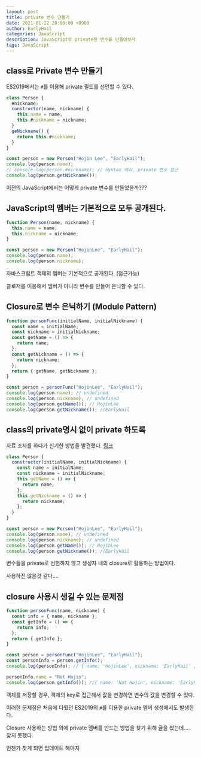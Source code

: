 ```yaml
---
layout: post
title: private 변수 만들기
date: 2021-01-22 20:00:00 +0900
author: EarlyHail
categories: JavaScript
description: JavaScript로 private한 변수를 만들어보자
tags: JavaScript
---
```


## class로 Private 변수 만들기

ES2019에서는 `#`를 이용해 private 필드를 선언할 수 있다.

```javascript
class Person {
  #nickname;
  constructor(name, nickname) {
    this.name = name;
    this.#nickname = nickname;
  }
  geNickname() {
    return this.#nickname;
  }
}

const person = new Person("Hojin Lee", "EarlyHail");
console.log(person.name);
// console.log(person.#nickname); // Syntax 에러, private 변수 접근
console.log(person.getNickname());
```

이전의 JavaScript에서는 어떻게 private 변수를 만들었을까???

## JavaScript의 멤버는 기본적으로 모두 공개된다.

```javascript
function Person(name, nickname) {
  this.name = name;
  this.nickname = nickname;
}

const person = new Person("HojinLee", "EarlyHail");
console.log(person.name);
console.log(person.nickname);
```

자바스크립트 객제의 멤버는 기본적으로 공개된다. (접근가능)

클로저를 이용해서 멤버가 아니라 변수를 만들어 은닉할 수 있다.

## Closure로 변수 은닉하기 (Module Pattern)

```javascript
function personFunc(initialName, initialNickname) {
  const name = initialName;
  const nickname = initialNickname;
  const getName = () => {
    return name;
  };
  const getNickname = () => {
    return nickname;
  };
  return { getName, getNickname };
}

const person = personFunc("HojinLee", "EarlyHail");
console.log(person.name); // undefined
console.log(person.nickname); // undefined
console.log(person.getName()); // HojinLee
console.log(person.getNickname()); //EarlyHail
```

## class의 private명시 없이 private 하도록

자료 조사를 하다가 신기한 방법을 발견했다. [링크](https://css-tricks.com/implementing-private-variables-in-javascript/)

```javascript
class Person {
  constructor(initialName, initialNickname) {
    const name = initialName;
    const nickname = initialNickname;
    this.getName = () => {
      return name;
    };
    this.getNickname = () => {
      return nickname;
    };
  }
}

const person = new Person("HojinLee", "EarlyHail");
console.log(person.name); // undefined
console.log(person.nickname); // undefined
console.log(person.getName()); // HojinLee
console.log(person.getNickname()); //EarlyHail
```

변수들을 private로 선헌하지 않고 생성자 내의 closure로 활용하는 방법이다.

사용하진 않을것 같다....

## closure 사용시 생길 수 있는 문제점

```javascript
function personFunc(name, nickname) {
  const info = { name, nickname };
  const getInfo = () => {
    return info;
  };
  return { getInfo };
}

const person = personFunc("HojinLee", "EarlyHail");
const personInfo = person.getInfo();
console.log(personInfo); // { name: 'HojinLee', nickname: 'EarlyHail' }

personInfo.name = "Not Hojin";
console.log(person.getInfo()); //{ name: 'Not Hojin', nickname: 'EarlyHail' }
```

객체를 저장할 경우, 객체의 key로 접근해서 값을 변경하면 변수의 값을 변경할 수 있다.

이러한 문제점은 처음에 다뤘던 ES2019의 `#`를 이용한 private 멤버 생성에서도 발생한다.

Closure 사용하는 방법 외에 private 멤버를 만드는 방법을 찾기 위해 글을 썼는데.... 찾지 못했다.

언젠가 찾게 되면 업데이트 해야지
